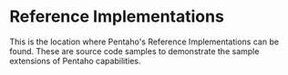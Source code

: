 # Reference Implementations

This is the location where Pentaho's Reference Implementations can be found. These are 
source code samples to demonstrate the sample extensions of Pentaho capabilities.